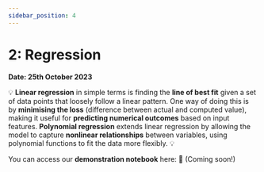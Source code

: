 ```yaml
---
sidebar_position: 4
---
```


# 2: Regression

**Date: 25th October 2023**

💡 **Linear regression** in simple terms is finding the **line of best fit** given a set of data points that loosely follow a linear pattern. One way of doing this is by **minimising the loss** (difference between actual and computed value), making it useful for **predicting numerical outcomes** based on input features. **Polynomial regression** extends linear regression by allowing the model to capture **nonlinear relationships** between variables, using polynomial functions to fit the data more flexibly. 💡

You can access our **demonstration notebook** here: 📘 (Coming soon!)
